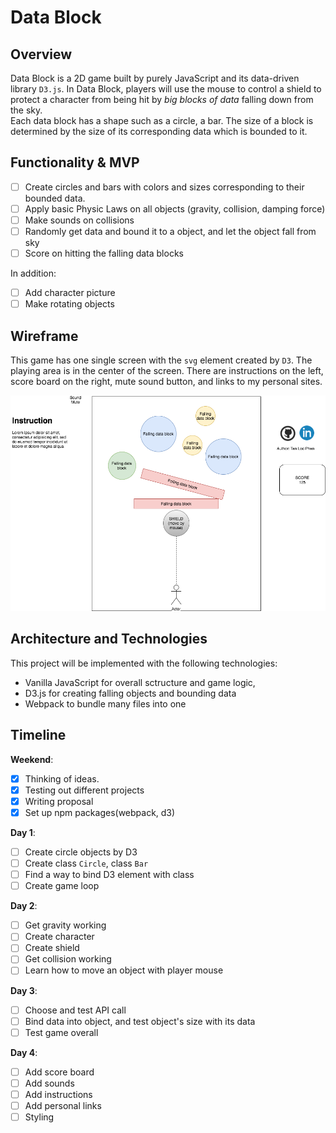 # Data Block

## Overview
Data Block is a 2D game built by purely JavaScript and its data-driven library `D3.js`. In Data Block, players will use the mouse to control a shield to protect a character from being hit by _big blocks of data_ falling down from the sky.   
Each data block has a shape such as a circle, a bar. The size of a block is determined by the size of its corresponding data which is bounded to it.

## Functionality & MVP
- [ ] Create circles and bars with colors and sizes corresponding to their bounded data.
- [ ] Apply basic Physic Laws on all objects (gravity, collision, damping force)
- [ ] Make sounds on collisions
- [ ] Randomly get data and bound it to a object, and let the object fall from sky
- [ ] Score on hitting the falling data blocks   

In addition:
- [ ] Add character picture
- [ ] Make rotating objects

## Wireframe
This game has one single screen with the `svg` element created by `D3`. The playing area is in the center of the screen. There are instructions on the left, score board on the right, mute sound button, and links to my personal sites.   

![Writeframe](others/wireframe.png)

## Architecture and Technologies
This project will be implemented with the following technologies:
* Vanilla JavaScript for overall sctructure and game logic,
* D3.js for creating falling objects and bounding data
* Webpack to bundle many files into one

## Timeline
**Weekend**:
- [x] Thinking of ideas.
- [x] Testing out different projects
- [x] Writing proposal
- [x] Set up npm packages(webpack, d3)   

**Day 1**:
- [ ] Create circle objects by D3
- [ ] Create class `Circle`, class `Bar`
- [ ] Find a way to bind D3 element with class
- [ ] Create game loop

**Day 2**:
- [ ] Get gravity working   
- [ ] Create character
- [ ] Create shield
- [ ] Get collision working
- [ ] Learn how to move an object with player mouse

**Day 3**:   
- [ ] Choose and test API call
- [ ] Bind data into object, and test object's size with its data
- [ ] Test game overall

**Day 4**:
- [ ] Add score board
- [ ] Add sounds
- [ ] Add instructions
- [ ] Add personal links
- [ ] Styling
